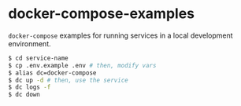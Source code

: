 # docker-compose-examples

`docker-compose` examples for running services in a local development environment.

```bash
$ cd service-name
$ cp .env.example .env # then, modify vars
$ alias dc=docker-compose
$ dc up -d # then, use the service
$ dc logs -f
$ dc down
```
